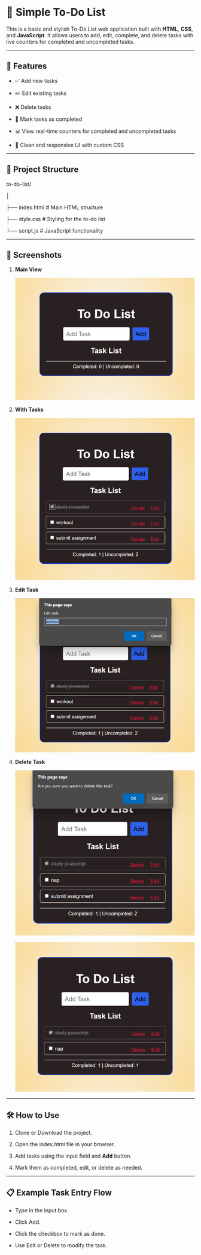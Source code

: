 # 📝 Simple To-Do List

This is a basic and stylish To-Do List web application built with **HTML**, **CSS**, and **JavaScript**. It allows users to add, edit, complete, and delete tasks with live counters for completed and uncompleted tasks.

------

## 🚀 Features

- ✅ Add new tasks
  
- ✏️ Edit existing tasks
  
- ❌ Delete tasks
  
- 📌 Mark tasks as completed
  
- 📊 View real-time counters for completed and uncompleted tasks
  
- 🎨 Clean and responsive UI with custom CSS

------

## 📂 Project Structure

to-do-list/

│

├── index.html # Main HTML structure

├── style.css # Styling for the to-do list

└── script.js # JavaScript functionality

------

## 📸 Screenshots

1. **Main View**
   
   ![Main View](screenshots/main-view.png)

2. **With Tasks**
   
   ![Tasks Added](screenshots/tasks-added.png)

3. **Edit Task**

   ![Edit Task](screenshots/edit-task.png)

4. **Delete Task**
   
   ![Delete Prompt](screenshots/delete-prompt.png)

   ![Delete Task](screenshots/delete-task.png)

------

## 🛠️ How to Use

1. Clone or Download the project.
   
2. Open the index.html file in your browser.
   
3. Add tasks using the input field and **Add** button.
   
4. Mark them as completed, edit, or delete as needed.

------

## 📋 Example Task Entry Flow

- Type in the input box.
  
- Click Add.
  
- Click the checkbox to mark as done.
  
- Use Edit or Delete to modify the task.
   
